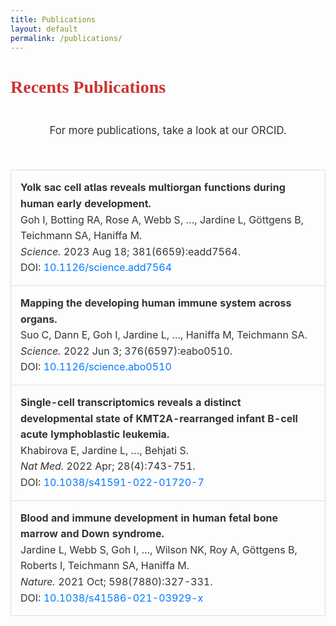 ```yaml
---
title: Publications
layout: default
permalink: /publications/
---
```


<h1 class="publications-page-title">Recents Publications</h1>

<!-- /Page Styling  -->
<style>

body {
  font-family:Poppins,-apple-system,BlinkMacSystemFont,"Segoe UI",Roboto,"Helvetica Neue",Arial,sans-serif; 
  color: #333; 
  padding-left: 60px;
  padding-right: 60px;
}

.publications-page-title {
  font-family: 'Georgia', serif; 
  font-size: 2em;
  color: #CC3333; /* Custom color */
  text-align: left;
  margin-bottom: 10px;
}

.publications-page-intro, .publications-page-outro {
  font-size: 1.2em;
  margin-bottom: 50px; /* Adds space between text and team blocks */
  margin-top: 40px; /* Adds space above the closing text */
  line-height: 1.6;
  text-align: center; /* Optional: center the text */
}

/* Styling for the single-column publication table */
table {
  width: 100%;
  margin-top: 20px;
  border-collapse: collapse;
}

td {
  padding: 15px;
  border: 1px solid #ddd;
  line-height: 1.6;
}

td a {
  color: #007bff;
  text-decoration: none;
}

td a:hover {
  text-decoration: underline;
}
</style>

<table>
  <tr>
    <td>
      <strong>Yolk sac cell atlas reveals multiorgan functions during human early development.
      </strong><br>
      Goh I, Botting RA, Rose A, Webb S, …, Jardine L, Göttgens B, Teichmann SA, Haniffa M.<br>
      <em>Science.</em> 2023 Aug 18; 381(6659):eadd7564.<br>
      DOI: <a href="https://doi.org/10.1126/science.add7564" target="_blank">10.1126/science.add7564</a>
    </td>
  </tr>
  
  <tr>
    <td>
      <strong>Mapping the developing human immune system across organs.</strong><br>
      Suo C, Dann E, Goh I, Jardine L, …, Haniffa M, Teichmann SA.<br>
      <em>Science.</em> 2022 Jun 3; 376(6597):eabo0510.<br>
      DOI: <a href="https://doi.org/10.1126/science.abo0510" target="_blank">10.1126/science.abo0510</a>
    </td>
  </tr>
  
  <tr>
    <td>
      <strong>Single-cell transcriptomics reveals a distinct developmental state of KMT2A-rearranged infant B-cell acute lymphoblastic leukemia.</strong><br>
      Khabirova E, Jardine L, …, Behjati S.<br>
      <em>Nat Med.</em> 2022 Apr; 28(4):743-751.<br>
      DOI: <a href="https://doi.org/10.1038/s41591-022-01720-7" target="_blank">10.1038/s41591-022-01720-7</a>
    </td>
  </tr>
  
  <tr>
    <td>
      <strong>Blood and immune development in human fetal bone marrow and Down syndrome.</strong><br>
      Jardine L, Webb S, Goh I, …, Wilson NK, Roy A, Göttgens B, Roberts I, Teichmann SA, Haniffa M.<br>
      <em>Nature.</em> 2021 Oct; 598(7880):327-331.<br>
      DOI: <a href="https://doi.org/10.1038/s41586-021-03929-x" target="_blank">10.1038/s41586-021-03929-x</a>
    </td>
  </tr>

<div class="publications-page-intro">
For more publications, take a look at our ORCID.
</div>

